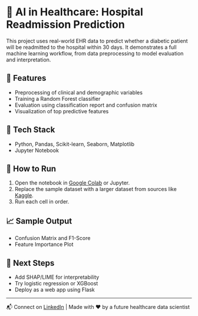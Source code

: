 
# 🏥 AI in Healthcare: Hospital Readmission Prediction

This project uses real-world EHR data to predict whether a diabetic patient will be readmitted to the hospital within 30 days. It demonstrates a full machine learning workflow, from data preprocessing to model evaluation and interpretation.

## 📌 Features
- Preprocessing of clinical and demographic variables
- Training a Random Forest classifier
- Evaluation using classification report and confusion matrix
- Visualization of top predictive features

## 🧰 Tech Stack
- Python, Pandas, Scikit-learn, Seaborn, Matplotlib
- Jupyter Notebook

## 🚀 How to Run
1. Open the notebook in [Google Colab](https://colab.research.google.com/) or Jupyter.
2. Replace the sample dataset with a larger dataset from sources like [Kaggle](https://www.kaggle.com/datasets/whenamancodes/diabetes-prediction-dataset).
3. Run each cell in order.

## 📈 Sample Output
- Confusion Matrix and F1-Score
- Feature Importance Plot

## 🧠 Next Steps
- Add SHAP/LIME for interpretability
- Try logistic regression or XGBoost
- Deploy as a web app using Flask

---
📬 Connect on [LinkedIn](https://www.linkedin.com/) | Made with ❤️ by a future healthcare data scientist

